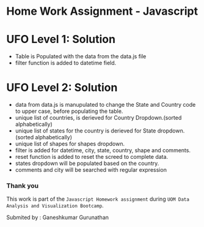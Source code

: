 # Home Work Assignment - Javascript

# UFO Level 1: Solution

* Table is Populated with the data from the data.js file
* filter function is added to datetime field. 

# UFO Level 2: Solution

* data from data.js is manupulated to change the State and Country code to upper case, before populating the table. 
* unique list of countries, is derieved for Country Dropdown.(sorted alphabetically)
* unique list of states for the country is derieved for State dropdown.(sorted alphabetically)
* unique list of shapes for shapes dropdown. 
* filter is added for datetime, city, state, country, shape and comments. 
* reset function is added to reset the screed to complete data. 
* states dropdown will be populated based on the country. 
* comments and city will be searched with regular expression


### Thank you 

This work is part of the `Javascript Homework assignment` during `UOM Data Analysis and Visualization Bootcamp`.

Submited by : Ganeshkumar Gurunathan
